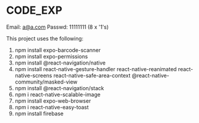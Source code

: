 # CODE_EXP

Email: a@a.com
Passwd: 11111111 (8 x '1's)

This project uses the following:

1. npm install expo-barcode-scanner
2. npm install expo-permissions
3. npm install @react-navigation/native
4. npm install react-native-gesture-handler react-native-reanimated react-native-screens react-native-safe-area-context @react-native-community/masked-view
5. npm install @react-navigation/stack
6. npm i react-native-scalable-image
7. npm install expo-web-browser
8. npm i react-native-easy-toast
9. npm install firebase
